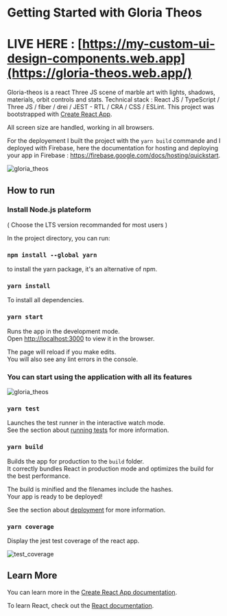 # Getting Started with Gloria Theos

# LIVE HERE : [https://my-custom-ui-design-components.web.app](https://gloria-theos.web.app/)

Gloria-theos is a react Three JS scene of marble art with lights, shadows, materials, orbit controls and stats.
Technical stack : React JS / TypeScript / Three JS / fiber / drei / JEST - RTL / CRA / CSS / ESLint.
This project was bootstrapped with [Create React App](https://github.com/facebook/create-react-app).

All screen size are handled, working in all browsers.

For the deployement I built the project with the `yarn build` commande and I deployed with Firebase, here the documentation for hosting and deploying your app in Firebase : https://firebase.google.com/docs/hosting/quickstart.

![gloria_theos](https://github.com/user-attachments/assets/3bdf88b9-82e2-4337-bc1c-aa97204fdce2)

## How to run

### Install Node.js plateform

( Choose the LTS version recommanded for most users )

In the project directory, you can run:

### `npm install --global yarn`

to install the yarn package, it's an alternative of npm.

### `yarn install`

To install all dependencies.

### `yarn start`

Runs the app in the development mode.\
Open [http://localhost:3000](http://localhost:3000) to view it in the browser.

The page will reload if you make edits.\
You will also see any lint errors in the console.

### You can start using the application with all its features

![gloria_theos](https://github.com/user-attachments/assets/0d4f5c6d-8861-4188-9fb2-ab7b72174703)

### `yarn test`

Launches the test runner in the interactive watch mode.\
See the section about [running tests](https://facebook.github.io/create-react-app/docs/running-tests) for more information.

### `yarn build`

Builds the app for production to the `build` folder.\
It correctly bundles React in production mode and optimizes the build for the best performance.

The build is minified and the filenames include the hashes.\
Your app is ready to be deployed!

See the section about [deployment](https://facebook.github.io/create-react-app/docs/deployment) for more information.

### `yarn coverage`

Display the jest test coverage of the react app.

![test_coverage](https://user-images.githubusercontent.com/52780772/185182899-60f60214-7074-49c6-b58f-cf8668229010.PNG)

## Learn More

You can learn more in the [Create React App documentation](https://facebook.github.io/create-react-app/docs/getting-started).

To learn React, check out the [React documentation](https://reactjs.org/).
